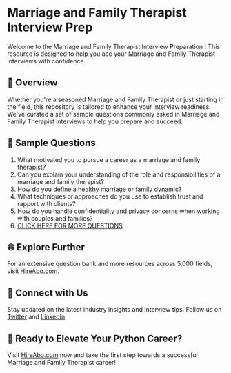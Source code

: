 # Marriage and Family Therapist Interview Prep

Welcome to the Marriage and Family Therapist Interview Preparation ! This resource is designed to help you ace your Marriage and Family Therapist interviews with confidence.

## 🚀 Overview

Whether you're a seasoned Marriage and Family Therapist or just starting in the field, this repository is tailored to enhance your interview readiness. We've curated a set of sample questions commonly asked in Marriage and Family Therapist interviews to help you prepare and succeed.

## 📝 Sample Questions

1. What motivated you to pursue a career as a marriage and family therapist?
2. Can you explain your understanding of the role and responsibilities of a marriage and family therapist?
3. How do you define a healthy marriage or family dynamic?
4. What techniques or approaches do you use to establish trust and rapport with clients?
5. How do you handle confidentiality and privacy concerns when working with couples and families?
6. [CLICK HERE FOR MORE QUESTIONS](https://hireabo.com/job/7_1_18/Marriage%20and%20Family%20Therapist)

## 🌐 Explore Further

For an extensive question bank and more resources across 5,000 fields, visit [HireAbo.com](https://www.hireabo.com).

## 📱 Connect with Us

Stay updated on the latest industry insights and interview tips. Follow us on [Twitter](https://twitter.com/hireabo) and [LinkedIn](https://www.linkedin.com/in/hire-abo-3609972a8/).

## 🚀 Ready to Elevate Your Python Career?

Visit [HireAbo.com](https://www.hireabo.com) now and take the first step towards a successful Marriage and Family Therapist career!